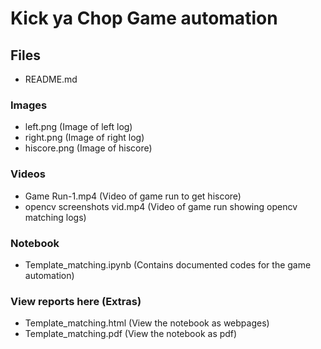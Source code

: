 # Kick ya Chop Game automation

## Files

- README.md

### Images

- left.png (Image of left log)
- right.png (Image of right log)
- hiscore.png (Image of hiscore)

### Videos

- Game Run-1.mp4 (Video of game run to get hiscore)
- opencv screenshots vid.mp4 (Video of game run showing opencv matching logs)

### Notebook

- Template_matching.ipynb (Contains documented codes for the game automation)

### View reports here (Extras)

- Template_matching.html (View the notebook as webpages)
- Template_matching.pdf (View the notebook as pdf)
